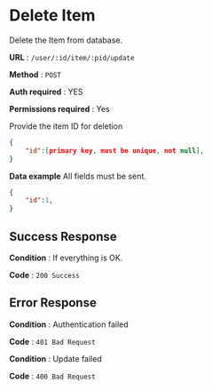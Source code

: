 
# Delete Item
Delete the Item from database.

**URL** : `/user/:id/item/:pid/update`

**Method** : `POST`

**Auth required** : YES

**Permissions required** : Yes

Provide the item ID for deletion
```json
{
    "id":[primary key, must be unique, not null],
}
```
**Data example** All fields must be sent.

```json
{
    "id":1,
}
```
## Success Response

**Condition** : If everything is OK.

**Code** : `200 Success`

## Error Response 

**Condition** : Authentication failed

**Code** : `401 Bad Request`

**Condition** : Update failed

**Code** : `400 Bad Request`
